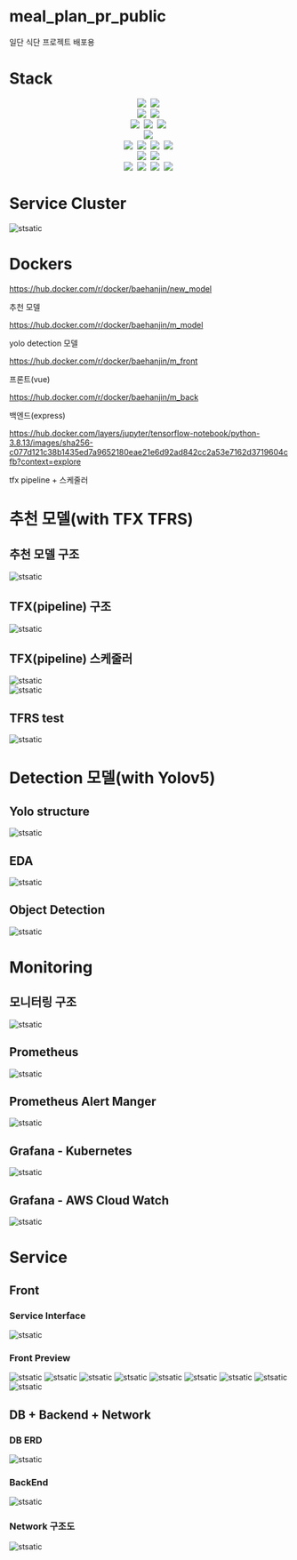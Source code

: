 # meal_plan_pr_public

 일단 식단 프로젝트 배포용  

# Stack  

<p align="center">
    <img src="https://img.shields.io/badge/python-3776AB?style=for-the-badge&logo=python&logoColor=white"></a>&nbsp
    <img src="https://img.shields.io/badge/javascript-F7DF1E?style=for-the-badge&logo=javascript&logoColor=white"></a>&nbsp
    <br/>
    <img src="https://img.shields.io/badge/vue.js-4FC08D?style=for-the-badge&logo=vue.js&logoColor=white"></a>&nbsp
    <img src="https://img.shields.io/badge/tailwindcss-06B6D4?style=for-the-badge&logo=tailwindcss&logoColor=white"></a>&nbsp
    <br/>
    <img src="https://img.shields.io/badge/node.js-339933?style=for-the-badge&logo=node.js&logoColor=white"></a>&nbsp
    <img src="https://img.shields.io/badge/express.js-000000?style=for-the-badge&logo=express&logoColor=white"></a>&nbsp
    <img src="https://img.shields.io/badge/flask-000000?style=for-the-badge&logo=flask&logoColor=white"></a>&nbsp
    <br/>
    <img src="https://img.shields.io/badge/mysql-4479A1?style=for-the-badge&logo=mysql&logoColor=white"></a>&nbsp
    <br/>
    <img src="https://img.shields.io/badge/docker-2496ED?style=for-the-badge&logo=docker&logoColor=white"></a>&nbsp
    <img src="https://img.shields.io/badge/kubernetes-2496ED?style=for-the-badge&logo=kubernetes&logoColor=white"></a>&nbsp
    <img src="https://img.shields.io/badge/prometheus-E6522C?style=for-the-badge&logo=prometheus&logoColor=white"></a>&nbsp
    <img src="https://img.shields.io/badge/grafana-F46800?style=for-the-badge&logo=grafana&logoColor=white"></a>&nbsp
    <br/>
    <img src="https://img.shields.io/badge/pytorch-EE4C2C?style=for-the-badge&logo=pytorch&logoColor=white"></a>&nbsp
    <img src="https://img.shields.io/badge/tensorflow-FF6F00?style=for-the-badge&logo=tensorflow&logoColor=white"></a>&nbsp
    <br/>
    <img src="https://img.shields.io/badge/amazonec2-FF9900?style=for-the-badge&logo=amazonec2&logoColor=white"></a>&nbsp
    <img src="https://img.shields.io/badge/amazonrds-527FFF?style=for-the-badge&logo=amazonrds&logoColor=white"></a>&nbsp
    <img src="https://img.shields.io/badge/amazons3-569A31?style=for-the-badge&logo=amazons3&logoColor=white"></a>&nbsp
    <img src="https://img.shields.io/badge/amazoncloudwatch-FF4F8B?style=for-the-badge&logo=amazoncloudwatch&logoColor=white"></a>&nbsp
</p>

# Service Cluster 

![stsatic](./img/service_cluster.PNG) 

# Dockers  

https://hub.docker.com/r/docker/baehanjin/new_model

추천 모델

https://hub.docker.com/r/docker/baehanjin/m_model

yolo detection 모델

https://hub.docker.com/r/docker/baehanjin/m_front

프론트(vue)

https://hub.docker.com/r/docker/baehanjin/m_back

백엔드(express)

https://hub.docker.com/layers/jupyter/tensorflow-notebook/python-3.8.13/images/sha256-c077d121c38b1435ed7a9652180eae21e6d92ad842cc2a53e7162d3719604cfb?context=explore  

tfx pipeline + 스케줄러

# 추천 모델(with TFX TFRS)

## 추천 모델 구조  

![stsatic](./img/tfrs_structure.PNG) 

## TFX(pipeline) 구조

![stsatic](./img/tfx_structure.PNG) 

## TFX(pipeline) 스케줄러

![stsatic](./img/tfx_schedule.PNG)  
![stsatic](./img/scheduler.PNG) 

## TFRS test

![stsatic](./img/tfrs_test.PNG) 

# Detection 모델(with Yolov5)
## Yolo structure

![stsatic](./img/yolo_structure.PNG) 

## EDA  

![stsatic](./img/yolo_eda.PNG) 

## Object Detection  

![stsatic](./img/object_detection.PNG) 

# Monitoring  

## 모니터링 구조  

![stsatic](./img/monitoring_structure.PNG) 

## Prometheus  

![stsatic](./img/Prometheus.PNG) 

## Prometheus Alert Manger

![stsatic](./img/alertmanager.PNG) 

## Grafana - Kubernetes

![stsatic](./img/grafana_kube.PNG) 

## Grafana - AWS Cloud Watch

![stsatic](./img/grafana_aws.PNG) 

# Service

## Front

### Service Interface

![stsatic](./img/interface.PNG) 

### Front Preview

![stsatic](./img/preview1.PNG) 
![stsatic](./img/preview2.PNG) 
![stsatic](./img/preview3.PNG) 
![stsatic](./img/preview4.PNG) 
![stsatic](./img/preview5.PNG) 
![stsatic](./img/preview6.PNG) 
![stsatic](./img/preview7.PNG) 
![stsatic](./img/preview8.PNG) 
![stsatic](./img/preview9.PNG) 

## DB + Backend + Network

### DB ERD

![stsatic](./img/ERD.PNG) 

### BackEnd

![stsatic](./img/backend.PNG) 

### Network 구조도

![stsatic](./img/network_structure.PNG) 


